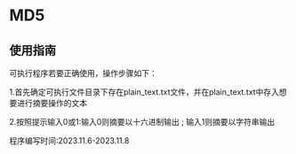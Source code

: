 # MD5
## 使用指南
可执行程序若要正确使用，操作步骤如下：

1.首先确定可执行文件目录下存在plain_text.txt文件，并在plain_text.txt中存入想要进行摘要操作的文本

2.按照提示输入0或1:输入0则摘要以十六进制输出 ; 输入1则摘要以字符串输出

程序编写时间:2023.11.6-2023.11.8